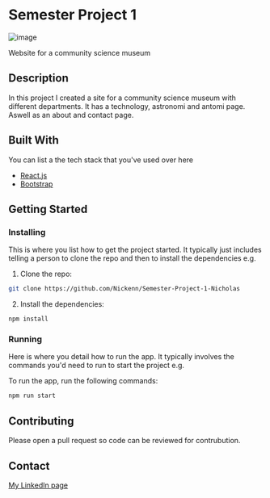 # Semester Project 1

![image](https://user-images.githubusercontent.com/100228811/205712767-3f7bcd44-8499-4558-80a2-66426d255fd2.jpg)


Website for a community science museum 

## Description
In this project I created a site for a community science museum with different departments. It has a technology, astronomi and antomi page. Aswell as an about and contact page. 

## Built With

You can list a the tech stack that you've used over here

- [React.js](https://reactjs.org/)
- [Bootstrap](https://getbootstrap.com)

## Getting Started

### Installing

This is where you list how to get the project started. It typically just includes telling a person to clone the repo and then to install the dependencies e.g.

1. Clone the repo:

```bash
git clone https://github.com/Nickenn/Semester-Project-1-Nicholas
```

2. Install the dependencies:

```
npm install
```

### Running

Here is where you detail how to run the app. It typically involves the commands you'd need to run to start the project e.g.

To run the app, run the following commands:

```bash
npm run start
```

## Contributing
Please open a pull request so code can be reviewed for contrubution.

## Contact

[My LinkedIn page](https://www.linkedin.com/in/nicholas-avery-85415024a/)
